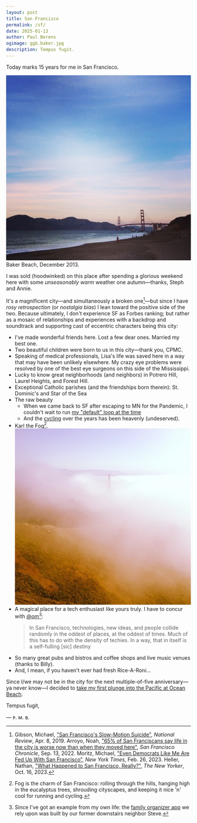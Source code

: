 ```yaml
---
layout: post
title: San Francisco
permalink: /sf/
date: 2025-01-13
author: Paul Berens
ogimage: ggb.baker.jpg
description: Tempus fugit.
---
```


Today marks 15 years for me in San Francisco.

![Golden Gate Bridge from Baker Beach](/assets/og/ggb.baker.jpg)
<span class="muted small">Baker Beach, December 2013.</span>

I was sold (hoodwinked) on this place after spending a glorious weekend here with some *unseasonably warm* weather one autumn—thanks, Steph and Annie.

It's a magnificent city—and simultaneously a broken one[^1]—but since I have *rosy retrospection* (or *nostalgia bias*) I lean toward the positive side of the two. Because ultimately, I don't experience SF as Forbes ranking; but rather as a mosaic of relationships and experiences with a backdrop and soundtrack and supporting cast of eccentric characters being this city:

- I've made wonderful friends here. Lost a few dear ones. Married my best one.
- Two beautiful children were born to us in this city—thank you, CPMC.
- Speaking of medical professionals, Lisa's life was saved here in a way that may have been unlikely elsewhere. My crazy eye problems were resolved by one of the best eye surgeons on this side of the Mississippi.
- Lucky to know great neighborhoods (and neighbors) in Potrero Hill, Laurel Heights, and Forest Hill.
- Exceptional Catholic parishes (and the friendships born therein): St. Dominic's and Star of the Sea
- The raw beauty
  - When we came back to SF after escaping to MN for the Pandemic, I couldn't wait to run [my "default" loop at the time](/runs/presidio/)
  - And the [cycling](/cycling/) over the years has been heavenly (undeserved).
- Karl the Fog[^2].
  ![Golden Gate Bridge shrouded in fog](/assets/og/ggb.jpg)
- A magical place for a tech enthusiast like yours truly. I have to concur with [@om](https://x.com/om)[^3]:
  > In San Francisco, technologies, new ideas, and people collide randomly in the oddest of places, at the oddest of times. Much of this has to do with the density of techies. In a way, that in itself is a self-fulling [sic] destiny
- So many great pubs and bistros and coffee shops and live music venues (thanks to Billy).
- And, I mean, if you haven't ever had fresh Rice-A-Roni...

[^1]: Gibson, Michael, <a href="https://www.nationalreview.com/2019/04/san-francisco-decline-failed-government-policies/" target="_blank">"San Francisco's Slow-Motion Suicide"</a>, *National Review*, Apr. 8, 2019. Arroyo, Noah, <a href="https://www.sfchronicle.com/sf/article/sfnext-poll-decline-17436506.php" target="_blank">"65% of San Franciscans say life in the city is worse now than when they moved here"</a>, *San Francisco Chronicle*, Sep. 13, 2022. Moritz, Michael, <a href="https://www.nytimes.com/2023/02/26/opinion/san-francisco-democrats-board-of-supervisors.html" target="_blank">"Even Democrats Like Me Are Fed Up With San Francisco"</a>, *New York Times*, Feb. 26, 2023. Heller, Nathan, <a href="https://www.newyorker.com/magazine/2023/10/23/what-happened-to-san-francisco-really" target="_blank">"What Happened to San Francisco, Really?"</a>, *The New Yorker*, Oct. 16, 2023.
[^2]: Fog is the charm of San Francisco: rolling through the hills, hanging high in the eucalyptus trees, shrouding cityscapes, and keeping it nice 'n' cool for running and cycling.
[^3]: Since I've got an example from my own life: the <a href="https://kukiniapp.com/" target="_blank">family organizer app</a> we rely upon was built by our former downstairs neighbor Steve.

Since I/we may not be in the city for the next multiple-of-five anniversary—ya never know—I decided to <a href="https://vimeo.com/1046670627" target="_blank">take my first plunge into the Pacific at Ocean Beach</a>.

Tempus fugit,

— ᴘ. ᴍ. ʙ.